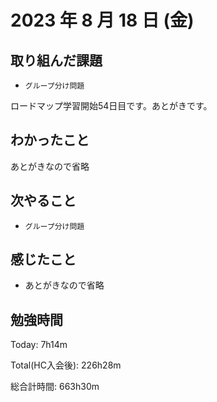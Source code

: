 # 2023 年 8 月 18 日 (金)

## 取り組んだ課題

- `グループ分け問題`

ロードマップ学習開始54日目です。あとがきです。

## わかったこと

あとがきなので省略

## 次やること

- `グループ分け問題`

## 感じたこと

- あとがきなので省略


## 勉強時間

Today: 7h14m

Total(HC入会後): 226h28m

総合計時間: 663h30m
